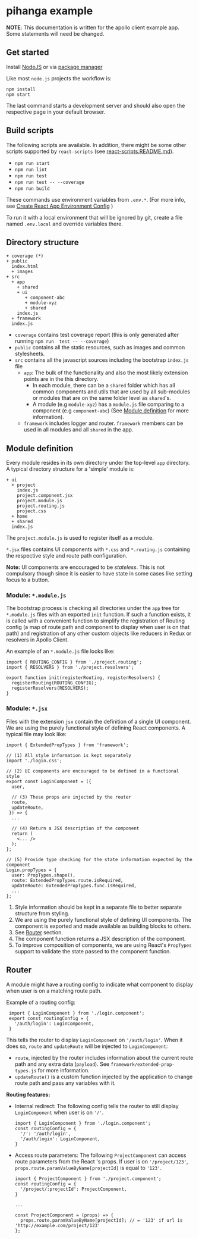 # pihanga example

__NOTE__: This documentation is written for the apollo client example app. Some statements will
 need be changed.

## Get started

Install [NodeJS](https://nodejs.org/en/) or via [package manager](https://nodejs.org/en/download/package-manager/)

Like most `node.js` projects the workflow is:

    npm install
    npm start

The last command starts a development server and should also open the respective page in your 
default browser.

## Build scripts

The following scripts are available. In addition, there might be some other scripts supported by 
`react-scripts` (see [react-scripts.README.md](./react-scripts.README.md)).

* `npm run start`
* `npm run lint`
* `npm run test`
* `npm run test -- --coverage` 
* `npm run build`

These commands use environment variables from `.env.*`. (For more info, see [Create React App Environment Config](https://facebook.github.io/create-react-app/docs/adding-custom-environment-variables#what-other-env-files-can-be-used) )

To run it with a local environment that will be ignored by git, create a file named `.env.local` 
and override variables there.

## Directory structure

    + coverage (*)
    + public
      index.html
      + images
    + src
      + app
        + shared
        + ui
           + component-abc
           + module-xyz
           + shared
        index.js
      + framework
      index.js      
- `coverage` contains test coverage report (this is only generated after running `npm run 
test -- --coverage`)
- `public` contains all the static resources, such as images and common stylesheets.
- `src` contains all the javascript sources including the bootstrap `index.js` file
  - `app`: The bulk of the functionality and also the most likely extension points are in the 
  this directory.
     - In each module, there can be a `shared` folder which has all common components and utils that are
        used by all sub-modules or modules that are on the same folder level as `shared`'s.
     - A module (e.g `module-xyz`) has a `module.js` file comparing to a component (e.g 
     `component-abc`) (See [Module definition](#module-definition) for more information).
  - `framework` includes logger and router. `framework` members can be used in all modules and all 
`shared` in the app.

## Module definition

Every module resides in its own directory under the top-level `app` directory. A 
typical directory structure for a 'simple' module is:

    + ui
      + project
        index.js
        project.component.jsx
        project.module.js
        project.routing.js
        project.css
      + home
      + shared
      index.js

The `project.module.js` is used to register itself as a module.

`*.jsx` files contains UI components with `*.css` and `*.routing.js` containing 
the respective style and route path configuration.

**Note:** UI components are encouraged to be _stateless_. This is not compulsory though since it
 is easier to have state in some cases like setting focus to a button.

### Module: `*.module.js`

The bootstrap process is checking all directories under the `app` tree for `*.module.js` files 
with an exported `init` function. If such
a function exists, it is called with a convenient function to simplify the registration of Routing 
config (a map of route path and component to 
display when user is on that path) and registration of any other custom objects like reducers in 
Redux or resolvers in Apollo Client.

An example of an `*.module.js` file looks like:

    import { ROUTING_CONFIG } from './project.routing';
    import { RESOLVERS } from './project.resolvers';
    
    export function init(registerRouting, registerResolvers) {
      registerRouting(ROUTING_CONFIG);
      registerResolvers(RESOLVERS);
    }

### Module: `*.jsx`

Files with the extension `jsx` contain the definition of a single UI component.
We are using the purely functional style of defining React components. A typical
file may look like:

    import { ExtendedPropTypes } from 'framework';

    // (1) All style information is kept separately
    import './login.css';

    // (2) UI components are encouraged to be defined in a functional style
    export const LoginComponent = ({ 
      user, 
      
      // (3) These props are injected by the router
      route, 
      updateRoute,
     }) => {
      ...
      
      // (4) Return a JSX description of the component
      return (
        <... />
      );
    };

    // (5) Provide type checking for the state information expected by the component
    Login.propTypes = {
      user: PropTypes.shape(),
      route: ExtendedPropTypes.route.isRequired,
      updateRoute: ExtendedPropTypes.func.isRequired,
      ...
    };

1. Style information should be kept in a separate file to better separate structure
from styling.
1. We are using the purely functional style of defining UI components. The component is exported 
and made available as building blocks to others. 
1. See [Router](#router) section.
1. The component function returns a JSX description of the component.
1. To improve composition of components, we are using React's `PropTypes` support to 
validate the state passed to the component function.

## Router
A module might have a routing config to indicate what component to display when user is on a 
matching route path.

Example of a routing config:

     import { LoginComponent } from './login.component';
     export const routingConfig = {
       '/auth/login': LoginComponent,
     }

This tells the router to display `LoginComponent` on `'/auth/login'`.
When it does so, `route` and `updateRoute` will be injected to `LoginComponent`:
 - `route`, injected by the router includes information about the current route path and any extra 
 data 
 (`payload`). See
 `framework/extended-prop-types.js` for more information.
 - `updateRoute()` is a custom function injected by the application to change route path and pass 
 any variables with it.
  
__Routing features:__
- Internal redirect: The following config tells the router to still display `LoginComponent` 
when user is on `'/'`.

 
      import { LoginComponent } from './login.component';
      const routingConfig = {
        '/': '/auth/login',
        '/auth/login': LoginComponent,
      }
      
- Access route parameters: The following `ProjectComponent` can access route parameters from the 
React 's props. If user is on `'/project/123'`, `props.route.paramValueByName[projectId]` is equal 
to `'123'`.

 
      import { ProjectComponent } from './project.component';
      const routingConfig = {
        '/project/:projectId': ProjectComponent,
      }
      
      ...
      
      const ProjectComponent = (props) => {
        props.route.paramValueByName[projectId]; // = '123' if url is 'http://example.com/project/123'
      };
